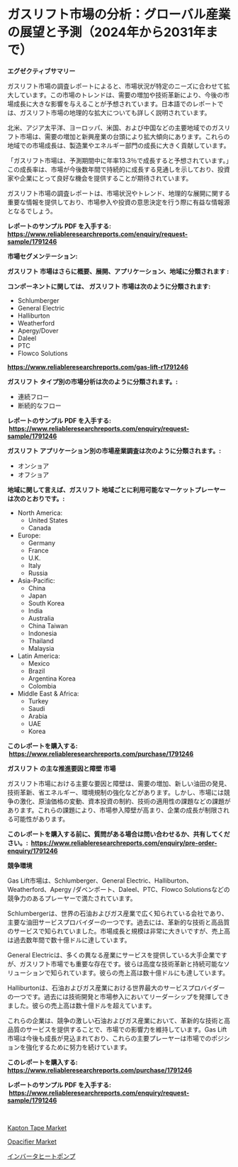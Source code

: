 <p><h1>ガスリフト市場の分析：グローバル産業の展望と予測（2024年から2031年まで）</h1></p><p><strong>エグゼクティブサマリー</strong></p>
<p><p>ガスリフト市場の調査レポートによると、市場状況が特定のニーズに合わせて拡大しています。この市場のトレンドは、需要の増加や技術革新により、今後の市場成長に大きな影響を与えることが予想されています。日本語でのレポートでは、ガスリフト市場の地理的な拡大についても詳しく説明されています。</p><p>北米、アジア太平洋、ヨーロッパ、米国、および中国などの主要地域でのガスリフト市場は、需要の増加と新興産業の台頭により拡大傾向にあります。これらの地域での市場成長は、製造業やエネルギー部門の成長に大きく貢献しています。</p><p>「ガスリフト市場は、予測期間中に年率13.3％で成長すると予想されています。」この成長率は、市場が今後数年間で持続的に成長する見通しを示しており、投資家や企業にとって良好な機会を提供することが期待されています。</p><p>ガスリフト市場の調査レポートは、市場状況やトレンド、地理的な展開に関する重要な情報を提供しており、市場参入や投資の意思決定を行う際に有益な情報源となるでしょう。</p></p>
<p><strong>レポートのサンプル PDF を入手する: <a href="https://www.reliableresearchreports.com/enquiry/request-sample/1791246">https://www.reliableresearchreports.com/enquiry/request-sample/1791246</a></strong></p>
<p><strong>市場セグメンテーション:</strong></p>
<p><strong> ガスリフト 市場はさらに概要、展開、アプリケーション、地域に分類されます :</strong></p>
<p><strong>コンポーネントに関しては、 ガスリフト 市場は次のように分類されます: &nbsp;</strong></p>
<p><ul><li>Schlumberger</li><li>General Electric</li><li>Halliburton</li><li>Weatherford</li><li>Apergy/Dover</li><li>Daleel</li><li>PTC</li><li>Flowco Solutions</li></ul></p>
<p><strong><a href="https://www.reliableresearchreports.com/gas-lift-r1791246">https://www.reliableresearchreports.com/gas-lift-r1791246</a></strong></p>
<p><strong> ガスリフト タイプ別の市場分析は次のように分類されます。:</strong></p>
<p><ul><li>連続フロー</li><li>断続的なフロー</li></ul></p>
<p><strong>レポートのサンプル PDF を入手する: &nbsp;<a href="https://www.reliableresearchreports.com/enquiry/request-sample/1791246">https://www.reliableresearchreports.com/enquiry/request-sample/1791246</a></strong></p>
<p><strong> ガスリフト アプリケーション別の市場産業調査は次のように分類されます。:</strong></p>
<p><ul><li>オンショア</li><li>オフショア</li></ul></p>
<p><strong>地域に関して言えば、ガスリフト 地域ごとに利用可能なマーケットプレーヤーは次のとおりです。:</strong></p>
<p><ul>
    <li>
        North America:
        <ul>
            <li>United States</li>
            <li>Canada</li>
        </ul>
    </li>
    <li>
        Europe:
        <ul>
            <li>Germany</li>
            <li>France</li>
            <li>U.K.</li>
            <li>Italy</li>
            <li>Russia</li>
        </ul>
    </li>
    <li>
        Asia-Pacific:
        <ul>
            <li>China</li>
            <li>Japan</li>
            <li>South Korea</li>
            <li>India</li>
            <li>Australia</li>
            <li>China Taiwan</li>
            <li>Indonesia</li>
            <li>Thailand</li>
            <li>Malaysia</li>
        </ul>
    </li>
    <li>
        Latin America:
        <ul>
            <li>Mexico</li>
            <li>Brazil</li>
            <li>Argentina Korea</li>
            <li>Colombia</li>
        </ul>
    </li>
    <li>
        Middle East & Africa:
        <ul>
            <li>Turkey</li>
            <li>Saudi</li>
            <li>Arabia</li>
            <li>UAE</li>
            <li>Korea</li>
        </ul>
    </li>
    </ul></p>
<p><strong>このレポートを購入する: &nbsp;<a href="https://www.reliableresearchreports.com/purchase/1791246">https://www.reliableresearchreports.com/purchase/1791246</a></strong></p>
<p><strong>ガスリフト の主な推進要因と障壁 市場</strong></p>
<p><p>ガスリフト市場における主要な要因と障壁は、需要の増加、新しい油田の発見、技術革新、省エネルギー、環境規制の強化などがあります。しかし、市場には競争の激化、原油価格の変動、資本投資の制約、技術の適用性の課題などの課題があります。これらの課題により、市場参入障壁が高まり、企業の成長が制限される可能性があります。</p></p>
<p><strong>このレポートを購入する前に、質問がある場合は問い合わせるか、共有してください。:&nbsp; <a href="https://www.reliableresearchreports.com/enquiry/pre-order-enquiry/1791246">https://www.reliableresearchreports.com/enquiry/pre-order-enquiry/1791246</a></strong></p>
<p><strong>競争環境</strong></p>
<p><p>Gas Lift市場は、Schlumberger、General Electric、Halliburton、Weatherford、Apergy /ダベンポート、Daleel、PTC、Flowco Solutionsなどの競争力のあるプレーヤーで満たされています。</p><p>Schlumbergerは、世界の石油およびガス産業で広く知られている会社であり、主要な油田サービスプロバイダーの一つです。過去には、革新的な技術と高品質のサービスで知られていました。市場成長と規模は非常に大きいですが、売上高は過去数年間で数十億ドルに達しています。</p><p>General Electricは、多くの異なる産業にサービスを提供している大手企業ですが、ガスリフト市場でも重要な存在です。彼らは高度な技術革新と持続可能なソリューションで知られています。彼らの売上高は数十億ドルにも達しています。</p><p>Halliburtonは、石油およびガス産業における世界最大のサービスプロバイダーの一つです。過去には技術開発と市場参入においてリーダーシップを発揮してきました。彼らの売上高は数十億ドルを超えています。</p><p>これらの企業は、競争の激しい石油およびガス産業において、革新的な技術と高品質のサービスを提供することで、市場での影響力を維持しています。Gas Lift市場は今後も成長が見込まれており、これらの主要プレーヤーは市場でのポジションを強化するために努力を続けています。</p></p>
<p><strong>このレポートを購入する: &nbsp; <a href="https://www.reliableresearchreports.com/purchase/1791246">https://www.reliableresearchreports.com/purchase/1791246</a></strong></p>
<p><strong>レポートのサンプル PDF を入手する: &nbsp;<a href="https://www.reliableresearchreports.com/enquiry/request-sample/1791246">https://www.reliableresearchreports.com/enquiry/request-sample/1791246</a></strong><strong></strong></p>
<p>&nbsp;</p>
<p><p><a href="https://www.linkedin.com/pulse/global-kapton-tape-market-types-applications-major-players-regional-zuvyf?trackingId=MBRzCjpwmLWGfXviLV5fQA%3D%3D">Kapton Tape Market</a></p><p><a href="https://www.linkedin.com/pulse/opacifier-market-research-report-key-successful-business-strategy-bxa3f?trackingId=F6xag2YvAbe97jKVfhqNag%3D%3D">Opacifier Market</a></p><p><a href="https://medium.com/@aidalakin1973/%E3%82%A4%E3%83%B3%E3%83%90%E3%83%BC%E3%82%BF%E3%83%BC%E3%83%92%E3%83%BC%E3%83%88%E3%83%9D%E3%83%B3%E3%83%97%E5%B8%82%E5%A0%B4-%E3%82%BF%E3%82%A4%E3%83%97-%E3%82%A2%E3%83%97%E3%83%AA%E3%82%B1%E3%83%BC%E3%82%B7%E3%83%A7%E3%83%B3-%E5%9C%B0%E7%90%86%E3%81%AB%E3%82%88%E3%82%8B%E5%8C%85%E6%8B%AC%E7%9A%84%E3%81%AA%E8%A9%95%E4%BE%A1-386036bfb187">インバータヒートポンプ</a></p></p>